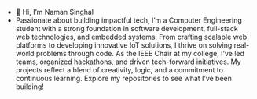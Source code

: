 - 👋 Hi, I’m Naman Singhal
-  Passionate about building impactful tech, I’m a Computer Engineering student with a strong foundation in software development, full-stack web technologies, and embedded systems. From crafting scalable web 
   platforms to developing innovative IoT solutions, I thrive on solving real-world problems through code. As the IEEE Chair at my college, I’ve led teams, organized hackathons, and driven tech-forward initiatives. 
   My projects reflect a blend of creativity, logic, and a commitment to continuous learning. Explore my repositories to see what I’ve been building!
<!---
Naman-Singhal-38/Naman-Singhal-38 is a ✨ special ✨ repository because its `README.md` (this file) appears on your GitHub profile.
You can click the Preview link to take a look at your changes.
--->
